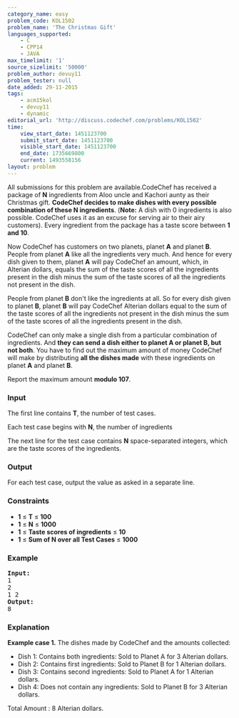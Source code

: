 ```yaml
---
category_name: easy
problem_code: KOL1502
problem_name: 'The Christmas Gift'
languages_supported:
    - C
    - CPP14
    - JAVA
max_timelimit: '1'
source_sizelimit: '50000'
problem_author: devuy11
problem_tester: null
date_added: 29-11-2015
tags:
    - acm15kol
    - devuy11
    - dynamic
editorial_url: 'http://discuss.codechef.com/problems/KOL1502'
time:
    view_start_date: 1451123700
    submit_start_date: 1451123700
    visible_start_date: 1451123700
    end_date: 1735669800
    current: 1493558156
layout: problem
---
```

All submissions for this problem are available.CodeChef has received a package of **N** ingredients from Aloo uncle and Kachori aunty as their Christmas gift. **CodeChef decides to make dishes with every possible combination of these **N** ingredients**. (**Note:** A dish with 0 ingredients is also possible. CodeChef uses it as an excuse for serving air to their airy customers). Every ingredient from the package has a taste score between **1 and 10**.

Now CodeChef has customers on two planets, planet **A** and planet **B**. People from planet **A** like all the ingredients very much. And hence for every dish given to them, planet **A** will pay CodeChef an amount, which, in Alterian dollars, equals the sum of the taste scores of all the ingredients present in the dish minus the sum of the taste scores of all the ingredients not present in the dish.

People from planet **B** don't like the ingredients at all. So for every dish given to planet **B**, planet **B** will pay CodeChef Alterian dollars equal to the sum of the taste scores of all the ingredients not present in the dish minus the sum of the taste scores of all the ingredients present in the dish.

CodeChef can only make a single dish from a particular combination of ingredients. And **they can send a dish either to planet **A** or planet **B**, but not both**. You have to find out the maximum amount of money CodeChef will make by distributing **all the dishes made** with these ingredients on planet **A** and planet **B**.

Report the maximum amount **modulo 107**.

### Input

The first line contains **T**, the number of test cases.

Each test case begins with **N**, the number of ingredients

The next line for the test case contains **N** space-separated integers, which are the taste scores of the ingredients.

### Output

For each test case, output the value as asked in a separate line.

### Constraints

- **1** ≤ **T** ≤ **100**
- **1** ≤ **N** ≤ **1000**
- **1** ≤ **Taste scores of ingredients** ≤ **10**
- **1** ≤ **Sum of N over all Test Cases** ≤ **1000**

### Example

<pre><b>Input:</b>
1
2
1 2
<b>Output:</b>
8
</pre>
### Explanation

**Example case 1.** The dishes made by CodeChef and the amounts collected:

- Dish 1: Contains both ingredients: Sold to Planet A for 3 Alterian dollars.
- Dish 2: Contains first ingredients: Sold to Planet B for 1 Alterian dollars.
- Dish 3: Contains second ingredients: Sold to Planet A for 1 Alterian dollars.
- Dish 4: Does not contain any ingredients: Sold to Planet B for 3 Alterian dollars.

Total Amount : 8 Alterian dollars.
